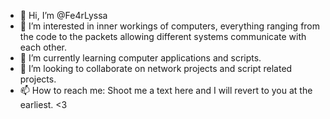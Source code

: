 - 👋 Hi, I’m @Fe4rLyssa
- 👀 I’m interested in inner workings of computers, everything ranging from the code to the packets allowing different systems communicate with each other.
- 🌱 I’m currently learning computer applications and scripts.
- 💞️ I’m looking to collaborate on network projects and script related projects.
- 📫 How to reach me: Shoot me a text here and I will revert to you at the earliest. <3

<!---
Fe4rLyssa/Fe4rLyssa is a ✨ special ✨ repository because its `README.md` (this file) appears on your GitHub profile.
You can click the Preview link to take a look at your changes.
--->
